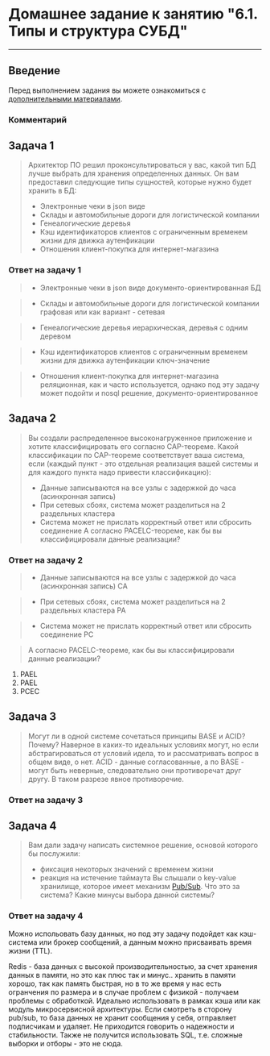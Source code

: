 # Домашнее задание к занятию "6.1. Типы и структура СУБД"

---

## Введение
Перед выполнением задания вы можете ознакомиться с 
[дополнительными материалами](https://github.com/netology-code/virt-homeworks/tree/master/additional/README.md).

### Комментарий

## Задача 1
> Архитектор ПО решил проконсультироваться у вас, какой тип БД 
> лучше выбрать для хранения определенных данных.
> Он вам предоставил следующие типы сущностей, которые нужно будет хранить в БД:
> - Электронные чеки в json виде
> - Склады и автомобильные дороги для логистической компании
> - Генеалогические деревья
> - Кэш идентификаторов клиентов с ограниченным временем жизни для движка аутенфикации
> - Отношения клиент-покупка для интернет-магазина

### Ответ на задачу 1
> - Электронные чеки в json виде
документо-ориентированная БД 

> - Склады и автомобильные дороги для логистической компании
графовая или как вариант - сетевая

> - Генеалогические деревья
иерархическая, деревья с одним деревом

> - Кэш идентификаторов клиентов с ограниченным временем жизни для движка аутенфикации
ключ-значение

> - Отношения клиент-покупка для интернет-магазина
реляционная, как и часто используется, однако под эту задачу может подойти и nosql решение, документо-ориентированное

## Задача 2

> Вы создали распределенное высоконагруженное приложение и хотите классифицировать его согласно 
> CAP-теореме. Какой классификации по CAP-теореме соответствует ваша система, если 
> (каждый пункт - это отдельная реализация вашей системы и для каждого пункта надо привести классификацию):
> - Данные записываются на все узлы с задержкой до часа (асинхронная запись)
> - При сетевых сбоях, система может разделиться на 2 раздельных кластера
> - Система может не прислать корректный ответ или сбросить соединение
> А согласно PACELC-теореме, как бы вы классифицировали данные реализации?

### Ответ на задачу 2
> - Данные записываются на все узлы с задержкой до часа (асинхронная запись)
CA 

> - При сетевых сбоях, система может разделиться на 2 раздельных кластера
PA 

> - Система может не прислать корректный ответ или сбросить соединение
PC 

> А согласно PACELC-теореме, как бы вы классифицировали данные реализации?

1. PAEL
2. PAEL
3. PCEC

## Задача 3
> Могут ли в одной системе сочетаться принципы BASE и ACID? Почему?
Наверное в каких-то идеальных условиях могут, но если абстрагироваться от условий идела, то и рассматривать вопрос в общем виде, о нет. ACID - данные согласованные, а по BASE - могут быть неверные, следовательно они противоречат друг другу. В таком разрезе явное противоречие.

### Ответ на задачу 3

## Задача 4

> Вам дали задачу написать системное решение, основой которого бы послужили:
> - фиксация некоторых значений с временем жизни
> - реакция на истечение таймаута
> Вы слышали о key-value хранилище, которое имеет механизм [Pub/Sub](https://habr.com/ru/post/278237/). 
> Что это за система? Какие минусы выбора данной системы?

### Ответ на задачу 4
Можно испольовать базу данных, но под эту задачу подойдет как кэш-система или брокер сообщений, а данным можно присваивать время жизни (TTL). 

Redis - база данных с высокой производительностью, за счет хранения данных в памяти, но это как плюс так и минус.. хранить в памяти хорошо, так как память быстрая, но в то же время у нас есть огранчения по размера и в случае проблем с физикой - получаем проблемы с обработкой. Идеально использовать в рамках кэша или как модуль микросервисной архитектуры. Если смотреть в сторону pub/sub, то база данных не хранит сообщения у себя, отправляет подписчикам и удаляет. Не приходится говорить о надежности и стабильности. Также не получится использовать SQL, т.е. сложные выборки и отборы - это не сюда.
